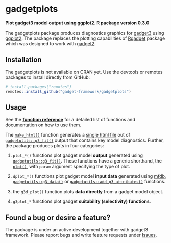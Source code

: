 
# gadgetplots

**Plot gadget3 model output using ggplot2. R package version 0.3.0**

<!-- badges: start -->
<!-- [![R-CMD-check](https://github.com/gadget-framework/gadgetplots/workflows/R-CMD-check/badge.svg)](https://github.com/gadget-framework/gadgetplots/actions) -->
<!-- badges: end -->

The gadgetplots package produces diagnostics graphics for
[gadget3](https://github.com/gadget-framework/gadget3) using
[ggplot2](https://ggplot2.tidyverse.org/reference). The package replaces
the plotting capabilities of
[Rgadget](https://github.com/gadget-framework/rgadget) package which was
designed to work with
[gadget2](https://github.com/gadget-framework/gadget2).

## Installation

The gadgetplots is not available on CRAN yet. Use the devtools or
remotes packages to install directly from GitHub:

``` r
# install.packages("remotes")
remotes::install_github("gadget-framework/gadgetplots")
```

## Usage

See the [**function
reference**](https://gadget-framework.github.io/gadgetplots/reference/index.html)
for a detailed list of functions and documentation on how to use them.

The
[`make_html()`](https://gadget-framework.github.io/gadgetplots/reference/make_html.html)
function generates a [single html
file](https://gadget-framework.github.io/gadgetplots/articles/make_html_output.html)
out of
[`gadgetutils::g3_fit()`](https://rdrr.io/github/gadget-framework/gadgetutils/man/g3_fit.html)
output that contains key model diagnostics. Further, the package
produces plots in four categories:

1)  `plot_*()` functions plot gadget model **output** generated using
    [`gadgetutils::g3_fit()`](https://rdrr.io/github/gadget-framework/gadgetutils/man/g3_fit.html).
    These functions have a generic shorthand, the
    [`plot()`](https://gadget-framework.github.io/gadgetplots/reference/plot.gadget.fit.html),
    with `param` argument specifying the type of plot.

2)  `dplot_*()` functions plot gadget model **input data** generated
    using [mfdb](https://github.com/gadget-framework/mfdb),
    [`gadgetutils::g3_data()`](https://rdrr.io/github/gadget-framework/gadgetutils/man/g3_data.html)
    or
    [`gadgetutils::add_g3_attributes()`](https://rdrr.io/github/gadget-framework/gadgetutils/man/add_g3_attributes.html)
    functions.

3)  the `g3d_plot()` function plots **data directly** from a gadget
    model object.

4)  `g3plot_*` functions plot gadget **suitability (selectivity)
    functions**.

## Found a bug or desire a feature?

The package is under an active development together with gadget3
framework. Please report bugs and write feature requests under
[Issues](https://github.com/gadget-framework/gadgetplots/issues).
